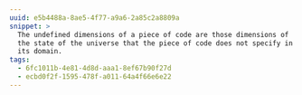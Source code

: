 ```yaml
---
uuid: e5b4488a-8ae5-4f77-a9a6-2a85c2a8809a
snippet: >
  The undefined dimensions of a piece of code are those dimensions of
  the state of the universe that the piece of code does not specify in
  its domain.
tags:
  - 6fc1011b-4e81-4d8d-aaa1-8ef67b90f27d
  - ecbd0f2f-1595-478f-a011-64a4f66e6e22
---
```


